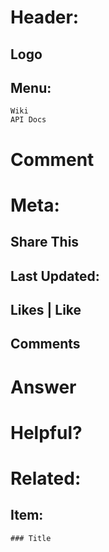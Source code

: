# Header:
  ## Logo
  ## Menu: 
    Wiki
    API Docs  

# Comment 

# Meta:
  ## Share This
  ## Last Updated:
  ## Likes | Like
  ## Comments 
  
# Answer

# Helpful?  
  
# Related:
  ## Item:
    ### Title           